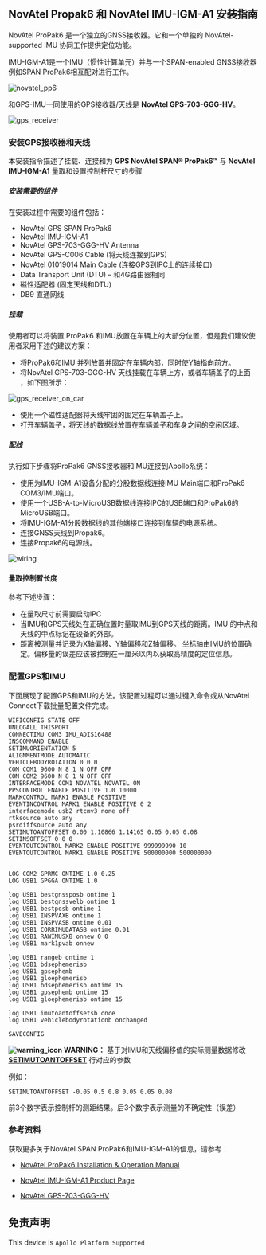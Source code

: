 ## NovAtel Propak6 和 NovAtel IMU-IGM-A1 安装指南

NovAtel ProPak6 是一个独立的GNSS接收器。它和一个单独的 NovAtel-supported IMU 协同工作提供定位功能。

IMU-IGM-A1是一个IMU（惯性计算单元）并与一个SPAN-enabled GNSS接收器例如SPAN ProPak6相互配对进行工作。

![novatel_pp6](images/Novatel_pp6.png)

和GPS-IMU一同使用的GPS接收器/天线是 **NovAtel GPS-703-GGG-HV**。

![gps_receiver](images/gps_receiver.png)

### 安装GPS接收器和天线

本安装指令描述了挂载、连接和为 **GPS NovAtel SPAN® ProPak6™** 与 **NovAtel IMU-IGM-A1** 量取和设置控制杆尺寸的步骤

##### 安装需要的组件

在安装过程中需要的组件包括：

- NovAtel GPS SPAN ProPak6
- NovAtel IMU-IGM-A1
- NovAtel GPS-703-GGG-HV Antenna
- NovAtel GPS-C006 Cable (将天线连接到GPS)
- NovAtel 01019014 Main Cable (连接GPS到IPC上的连续接口)
- Data Transport Unit (DTU) – 和4G路由器相同
- 磁性适配器 (固定天线和DTU)
- DB9 直通网线

##### 挂载

使用者可以将装置 ProPak6 和IMU放置在车辆上的大部分位置，但是我们建议使用者采用下述的建议方案：

- 将ProPak6和IMU 并列放置并固定在车辆内部，同时使Y轴指向前方。
- 将NovAtel GPS-703-GGG-HV 天线挂载在车辆上方，或者车辆盖子的上面 ，如下图所示：

![gps_receiver_on_car](images/gps_receiver_on_car.png)

- 使用一个磁性适配器将天线牢固的固定在车辆盖子上。
- 打开车辆盖子，将天线的数据线放置在车辆盖子和车身之间的空闲区域。

##### 配线

执行如下步骤将ProPak6 GNSS接收器和IMU连接到Apollo系统：

* 使用为IMU-IGM-A1设备分配的分股数据线连接IMU Main端口和ProPak6 COM3/IMU端口。
* 使用一个USB-A-to-MicroUSB数据线连接IPC的USB端口和ProPak6的MicroUSB端口。
* 将IMU-IGM-A1分股数据线的其他端接口连接到车辆的电源系统。
* 连接GNSS天线到Propak6。
* 连接Propak6的电源线。

![wiring](images/wiring.png)

#### 量取控制臂长度

参考下述步骤：

* 在量取尺寸前需要启动IPC
* 当IMU和GPS天线处在正确位置时量取IMU到GPS天线的距离。IMU 的中点和天线的中点标记在设备的外部。
* 距离被测量并记录为X轴偏移、Y轴偏移和Z轴偏移。 坐标轴由IMU的位置确定。偏移量的误差应该被控制在一厘米以内以获取高精度的定位信息。

### 配置GPS和IMU

下面展现了配置GPS和IMU的方法。该配置过程可以通过键入命令或从NovAtel Connect下载批量配置文件完成。

```
WIFICONFIG STATE OFF
UNLOGALL THISPORT
CONNECTIMU COM3 IMU_ADIS16488
INSCOMMAND ENABLE
SETIMUORIENTATION 5
ALIGNMENTMODE AUTOMATIC  
VEHICLEBODYROTATION 0 0 0
COM COM1 9600 N 8 1 N OFF OFF
COM COM2 9600 N 8 1 N OFF OFF
INTERFACEMODE COM1 NOVATEL NOVATEL ON
PPSCONTROL ENABLE POSITIVE 1.0 10000
MARKCONTROL MARK1 ENABLE POSITIVE
EVENTINCONTROL MARK1 ENABLE POSITIVE 0 2
interfacemode usb2 rtcmv3 none off
rtksource auto any
psrdiffsource auto any
SETIMUTOANTOFFSET 0.00 1.10866 1.14165 0.05 0.05 0.08
SETINSOFFSET 0 0 0
EVENTOUTCONTROL MARK2 ENABLE POSITIVE 999999990 10
EVENTOUTCONTROL MARK1 ENABLE POSITIVE 500000000 500000000


LOG COM2 GPRMC ONTIME 1.0 0.25
LOG USB1 GPGGA ONTIME 1.0

log USB1 bestgnssposb ontime 1
log USB1 bestgnssvelb ontime 1
log USB1 bestposb ontime 1
log USB1 INSPVAXB ontime 1
log USB1 INSPVASB ontime 0.01
log USB1 CORRIMUDATASB ontime 0.01
log USB1 RAWIMUSXB onnew 0 0
log USB1 mark1pvab onnew

log USB1 rangeb ontime 1
log USB1 bdsephemerisb
log USB1 gpsephemb
log USB1 gloephemerisb
log USB1 bdsephemerisb ontime 15
log USB1 gpsephemb ontime 15
log USB1 gloephemerisb ontime 15

log USB1 imutoantoffsetsb once
log USB1 vehiclebodyrotationb onchanged
 
SAVECONFIG
```

**![warning_icon](images/warning_icon.png) WARNING：** 基于对IMU和天线偏移值的实际测量数据修改 **<u>SETIMUTOANTOFFSET</u>** 行对应的参数

例如：

```
SETIMUTOANTOFFSET -0.05 0.5 0.8 0.05 0.05 0.08
```

前3个数字表示控制杆的测距结果。后3个数字表示测量的不确定性（误差）

### 参考资料

获取更多关于NovAtel SPAN ProPak6和IMU-IGM-A1的信息，请参考：
* [NovAtel ProPak6 Installation & Operation Manual](https://www.novatel.com/assets/Documents/Manuals/OM-20000148.pdf)
* [NovAtel IMU-IGM-A1 Product Page](https://www.novatel.com/products/span-gnss-inertial-systems/span-imus/span-mems-imus/imu-igm-a1/#overview)

* [NovAtel GPS-703-GGG-HV](https://www.novatel.com/products/gnss-antennas/high-performance-gnss-antennas/gps-703-ggg-hv/)

## 免责声明

This device is `Apollo Platform Supported`
